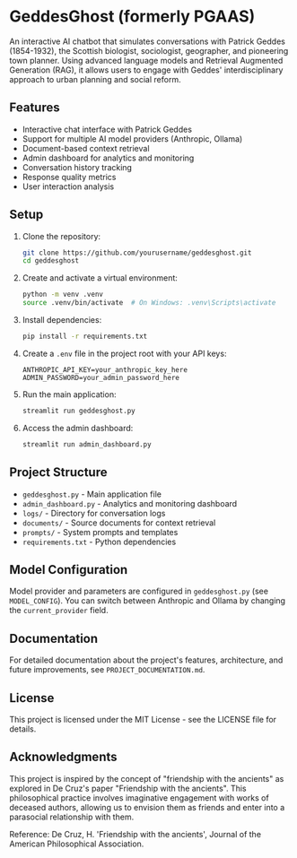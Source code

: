 # GeddesGhost (formerly PGAAS)

An interactive AI chatbot that simulates conversations with Patrick Geddes (1854-1932), the Scottish biologist, sociologist, geographer, and pioneering town planner. Using advanced language models and Retrieval Augmented Generation (RAG), it allows users to engage with Geddes' interdisciplinary approach to urban planning and social reform.

## Features

- Interactive chat interface with Patrick Geddes
- Support for multiple AI model providers (Anthropic, Ollama)
- Document-based context retrieval
- Admin dashboard for analytics and monitoring
- Conversation history tracking
- Response quality metrics
- User interaction analysis

## Setup

1. Clone the repository:
   ```bash
   git clone https://github.com/yourusername/geddesghost.git
   cd geddesghost
   ```

2. Create and activate a virtual environment:
   ```bash
   python -m venv .venv
   source .venv/bin/activate  # On Windows: .venv\Scripts\activate
   ```

3. Install dependencies:
   ```bash
   pip install -r requirements.txt
   ```

4. Create a `.env` file in the project root with your API keys:
   ```env
   ANTHROPIC_API_KEY=your_anthropic_key_here
   ADMIN_PASSWORD=your_admin_password_here
   ```

5. Run the main application:
   ```bash
   streamlit run geddesghost.py
   ```

6. Access the admin dashboard:
   ```bash
   streamlit run admin_dashboard.py
   ```

## Project Structure

- `geddesghost.py` - Main application file
- `admin_dashboard.py` - Analytics and monitoring dashboard
- `logs/` - Directory for conversation logs
- `documents/` - Source documents for context retrieval
- `prompts/` - System prompts and templates
- `requirements.txt` - Python dependencies

## Model Configuration

Model provider and parameters are configured in `geddesghost.py` (see `MODEL_CONFIG`). You can switch between Anthropic and Ollama by changing the `current_provider` field.

## Documentation

For detailed documentation about the project's features, architecture, and future improvements, see `PROJECT_DOCUMENTATION.md`.

## License

This project is licensed under the MIT License - see the LICENSE file for details.

## Acknowledgments

This project is inspired by the concept of "friendship with the ancients" as explored in De Cruz's paper "Friendship with the ancients". This philosophical practice involves imaginative engagement with works of deceased authors, allowing us to envision them as friends and enter into a parasocial relationship with them.

Reference:
De Cruz, H. 'Friendship with the ancients', Journal of the American Philosophical Association.

